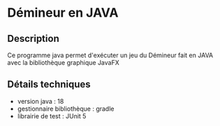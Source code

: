 # Démineur en JAVA

## Description 

Ce programme java permet d'exécuter un jeu du Démineur fait en JAVA
avec la bibliothèque graphique JavaFX

## Détails techniques

- version java : 18
- gestionnaire bibliothèque : gradle
- librairie de test : JUnit 5